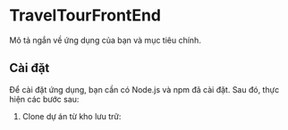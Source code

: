 # TravelTourFrontEnd

Mô tả ngắn về ứng dụng của bạn và mục tiêu chính.

## Cài đặt

Để cài đặt ứng dụng, bạn cần có Node.js và npm đã cài đặt. Sau đó, thực hiện các bước sau:

1. Clone dự án từ kho lưu trữ:

